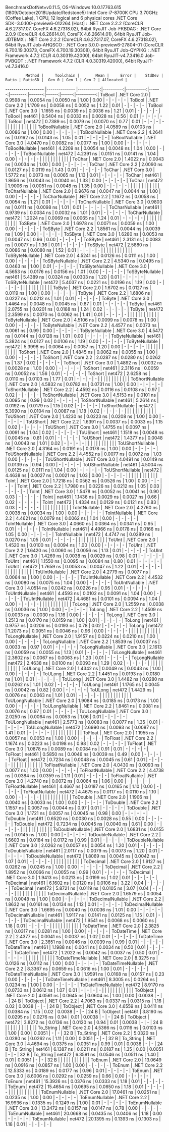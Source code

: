 
BenchmarkDotNet=v0.11.5, OS=Windows 10.0.17763.615 (1809/October2018Update/Redstone5)
Intel Core i7-8700K CPU 3.70GHz (Coffee Lake), 1 CPU, 12 logical and 6 physical cores
.NET Core SDK=3.0.100-preview6-012264
  [Host]     : .NET Core 2.2.2 (CoreCLR 4.6.27317.07, CoreFX 4.6.27318.02), 64bit RyuJIT
  Job-FKBDAG : .NET Core 2.0.9 (CoreCLR 4.6.26614.01, CoreFX 4.6.26614.01), 64bit RyuJIT
  Job-JDTBMX : .NET Core 2.2.2 (CoreCLR 4.6.27317.07, CoreFX 4.6.27318.02), 64bit RyuJIT
  Job-AHQSCO : .NET Core 3.0.0-preview6-27804-01 (CoreCLR 4.700.19.30373, CoreFX 4.700.19.30308), 64bit RyuJIT
  Job-QYPIKG : .NET Framework 4.7.2 (CLR 4.0.30319.42000), 64bit RyuJIT-v4.7.3416.0
  Job-PVBQDT : .NET Framework 4.7.2 (CLR 4.0.30319.42000), 64bit RyuJIT-v4.7.3416.0


             Method |     Toolchain |       Mean |     Error |    StdDev | Ratio | RatioSD |  Gen 0 | Gen 1 | Gen 2 | Allocated |
------------------- |-------------- |-----------:|----------:|----------:|------:|--------:|-------:|------:|------:|----------:|
             ToBool | .NET Core 2.0 |  0.9598 ns | 0.0054 ns | 0.0050 ns |  1.00 |    0.00 |      - |     - |     - |         - |
             ToBool | .NET Core 2.2 |  1.1709 ns | 0.0058 ns | 0.0052 ns |  1.22 |    0.01 |      - |     - |     - |         - |
             ToBool | .NET Core 3.0 |  1.1655 ns | 0.0039 ns | 0.0036 ns |  1.21 |    0.01 |      - |     - |     - |         - |
             ToBool |        net461 |  0.5404 ns | 0.0033 ns | 0.0028 ns |  0.56 |    0.01 |      - |     - |     - |         - |
             ToBool |        net472 |  0.7389 ns | 0.0079 ns | 0.0070 ns |  0.77 |    0.01 |      - |     - |     - |         - |
                    |               |            |           |           |       |         |        |       |       |           |
     ToBoolNullable | .NET Core 2.0 |  4.0589 ns | 0.0103 ns | 0.0086 ns |  1.00 |    0.00 |      - |     - |     - |         - |
     ToBoolNullable | .NET Core 2.2 |  4.2641 ns | 0.0162 ns | 0.0143 ns |  1.05 |    0.01 |      - |     - |     - |         - |
     ToBoolNullable | .NET Core 3.0 |  4.0470 ns | 0.0082 ns | 0.0077 ns |  1.00 |    0.00 |      - |     - |     - |         - |
     ToBoolNullable |        net461 |  4.2209 ns | 0.0054 ns | 0.0048 ns |  1.04 |    0.00 |      - |     - |     - |         - |
     ToBoolNullable |        net472 |  4.2391 ns | 0.0151 ns | 0.0141 ns |  1.04 |    0.00 |      - |     - |     - |         - |
                    |               |            |           |           |       |         |        |       |       |           |
             ToChar | .NET Core 2.0 |  1.4022 ns | 0.0043 ns | 0.0034 ns |  1.00 |    0.00 |      - |     - |     - |         - |
             ToChar | .NET Core 2.2 |  2.0090 ns | 0.0127 ns | 0.0119 ns |  1.43 |    0.01 |      - |     - |     - |         - |
             ToChar | .NET Core 3.0 |  1.5772 ns | 0.0073 ns | 0.0065 ns |  1.13 |    0.01 |      - |     - |     - |         - |
             ToChar |        net461 |  1.8656 ns | 0.0043 ns | 0.0040 ns |  1.33 |    0.00 |      - |     - |     - |         - |
             ToChar |        net472 |  1.9006 ns | 0.0051 ns | 0.0048 ns |  1.35 |    0.00 |      - |     - |     - |         - |
                    |               |            |           |           |       |         |        |       |       |           |
     ToCharNullable | .NET Core 2.0 |  0.9676 ns | 0.0047 ns | 0.0044 ns |  1.00 |    0.00 |      - |     - |     - |         - |
     ToCharNullable | .NET Core 2.2 |  1.1672 ns | 0.0058 ns | 0.0054 ns |  1.21 |    0.01 |      - |     - |     - |         - |
     ToCharNullable | .NET Core 3.0 |  0.9803 ns | 0.0111 ns | 0.0098 ns |  1.01 |    0.01 |      - |     - |     - |         - |
     ToCharNullable |        net461 |  0.9739 ns | 0.0034 ns | 0.0032 ns |  1.01 |    0.01 |      - |     - |     - |         - |
     ToCharNullable |        net472 |  1.2024 ns | 0.0069 ns | 0.0065 ns |  1.24 |    0.01 |      - |     - |     - |         - |
                    |               |            |           |           |       |         |        |       |       |           |
            ToSByte | .NET Core 2.0 |  1.6978 ns | 0.0071 ns | 0.0059 ns |  1.00 |    0.00 |      - |     - |     - |         - |
            ToSByte | .NET Core 2.2 |  1.8561 ns | 0.0044 ns | 0.0039 ns |  1.09 |    0.00 |      - |     - |     - |         - |
            ToSByte | .NET Core 3.0 |  1.6280 ns | 0.0053 ns | 0.0047 ns |  0.96 |    0.00 |      - |     - |     - |         - |
            ToSByte |        net461 |  2.3131 ns | 0.0083 ns | 0.0077 ns |  1.36 |    0.01 |      - |     - |     - |         - |
            ToSByte |        net472 |  2.5880 ns | 0.0086 ns | 0.0080 ns |  1.52 |    0.01 |      - |     - |     - |         - |
                    |               |            |           |           |       |         |        |       |       |           |
    ToSByteNullable | .NET Core 2.0 |  4.5241 ns | 0.0126 ns | 0.0111 ns |  1.00 |    0.00 |      - |     - |     - |         - |
    ToSByteNullable | .NET Core 2.2 |  4.5340 ns | 0.0495 ns | 0.0463 ns |  1.00 |    0.01 |      - |     - |     - |         - |
    ToSByteNullable | .NET Core 3.0 |  4.5653 ns | 0.0176 ns | 0.0156 ns |  1.01 |    0.00 |      - |     - |     - |         - |
    ToSByteNullable |        net461 |  5.4389 ns | 0.0324 ns | 0.0303 ns |  1.20 |    0.01 |      - |     - |     - |         - |
    ToSByteNullable |        net472 |  5.4037 ns | 0.0221 ns | 0.0196 ns |  1.19 |    0.00 |      - |     - |     - |         - |
                    |               |            |           |           |       |         |        |       |       |           |
             ToByte | .NET Core 2.0 |  1.6702 ns | 0.0127 ns | 0.0119 ns |  1.00 |    0.00 |      - |     - |     - |         - |
             ToByte | .NET Core 2.2 |  1.6806 ns | 0.0227 ns | 0.0212 ns |  1.01 |    0.01 |      - |     - |     - |         - |
             ToByte | .NET Core 3.0 |  1.4464 ns | 0.0048 ns | 0.0045 ns |  0.87 |    0.01 |      - |     - |     - |         - |
             ToByte |        net461 |  2.0755 ns | 0.0201 ns | 0.0188 ns |  1.24 |    0.02 |      - |     - |     - |         - |
             ToByte |        net472 |  2.3599 ns | 0.0070 ns | 0.0062 ns |  1.41 |    0.01 |      - |     - |     - |         - |
                    |               |            |           |           |       |         |        |       |       |           |
     ToByteNullable | .NET Core 2.0 |  4.5106 ns | 0.0099 ns | 0.0078 ns |  1.00 |    0.00 |      - |     - |     - |         - |
     ToByteNullable | .NET Core 2.2 |  4.4577 ns | 0.0073 ns | 0.0061 ns |  0.99 |    0.00 |      - |     - |     - |         - |
     ToByteNullable | .NET Core 3.0 |  4.5472 ns | 0.0144 ns | 0.0128 ns |  1.01 |    0.00 |      - |     - |     - |         - |
     ToByteNullable |        net461 |  5.3824 ns | 0.0127 ns | 0.0106 ns |  1.19 |    0.00 |      - |     - |     - |         - |
     ToByteNullable |        net472 |  5.3998 ns | 0.0064 ns | 0.0057 ns |  1.20 |    0.00 |      - |     - |     - |         - |
                    |               |            |           |           |       |         |        |       |       |           |
            ToShort | .NET Core 2.0 |  1.4845 ns | 0.0062 ns | 0.0055 ns |  1.00 |    0.00 |      - |     - |     - |         - |
            ToShort | .NET Core 2.2 |  2.0287 ns | 0.0280 ns | 0.0262 ns |  1.37 |    0.02 |      - |     - |     - |         - |
            ToShort | .NET Core 3.0 |  1.4892 ns | 0.0032 ns | 0.0028 ns |  1.00 |    0.00 |      - |     - |     - |         - |
            ToShort |        net461 |  2.3116 ns | 0.0059 ns | 0.0052 ns |  1.56 |    0.01 |      - |     - |     - |         - |
            ToShort |        net472 |  2.6258 ns | 0.0110 ns | 0.0103 ns |  1.77 |    0.01 |      - |     - |     - |         - |
                    |               |            |           |           |       |         |        |       |       |           |
    ToShortNullable | .NET Core 2.0 |  4.5832 ns | 0.0782 ns | 0.0731 ns |  1.00 |    0.00 |      - |     - |     - |         - |
    ToShortNullable | .NET Core 2.2 |  4.4592 ns | 0.0116 ns | 0.0108 ns |  0.97 |    0.02 |      - |     - |     - |         - |
    ToShortNullable | .NET Core 3.0 |  4.5153 ns | 0.0101 ns | 0.0095 ns |  0.99 |    0.02 |      - |     - |     - |         - |
    ToShortNullable |        net461 |  5.2614 ns | 0.0192 ns | 0.0179 ns |  1.15 |    0.02 |      - |     - |     - |         - |
    ToShortNullable |        net472 |  5.3990 ns | 0.0104 ns | 0.0087 ns |  1.18 |    0.02 |      - |     - |     - |         - |
                    |               |            |           |           |       |         |        |       |       |           |
           ToUShort | .NET Core 2.0 |  1.4230 ns | 0.0223 ns | 0.0208 ns |  1.00 |    0.00 |      - |     - |     - |         - |
           ToUShort | .NET Core 2.2 |  1.6391 ns | 0.0037 ns | 0.0033 ns |  1.15 |    0.02 |      - |     - |     - |         - |
           ToUShort | .NET Core 3.0 |  1.4755 ns | 0.0097 ns | 0.0091 ns |  1.04 |    0.02 |      - |     - |     - |         - |
           ToUShort |        net461 |  1.1518 ns | 0.0048 ns | 0.0045 ns |  0.81 |    0.01 |      - |     - |     - |         - |
           ToUShort |        net472 |  1.4377 ns | 0.0048 ns | 0.0043 ns |  1.01 |    0.02 |      - |     - |     - |         - |
                    |               |            |           |           |       |         |        |       |       |           |
   ToUShortNullable | .NET Core 2.0 |  4.3164 ns | 0.0191 ns | 0.0178 ns |  1.00 |    0.00 |      - |     - |     - |         - |
   ToUShortNullable | .NET Core 2.2 |  4.4552 ns | 0.0077 ns | 0.0072 ns |  1.03 |    0.00 |      - |     - |     - |         - |
   ToUShortNullable | .NET Core 3.0 |  4.0491 ns | 0.0149 ns | 0.0139 ns |  0.94 |    0.00 |      - |     - |     - |         - |
   ToUShortNullable |        net461 |  4.5004 ns | 0.0125 ns | 0.0111 ns |  1.04 |    0.00 |      - |     - |     - |         - |
   ToUShortNullable |        net472 |  4.4638 ns | 0.0027 ns | 0.0021 ns |  1.03 |    0.00 |      - |     - |     - |         - |
                    |               |            |           |           |       |         |        |       |       |           |
              ToInt | .NET Core 2.0 |  1.7218 ns | 0.0562 ns | 0.0526 ns |  1.00 |    0.00 |      - |     - |     - |         - |
              ToInt | .NET Core 2.2 |  1.7980 ns | 0.0226 ns | 0.0212 ns |  1.05 |    0.03 |      - |     - |     - |         - |
              ToInt | .NET Core 3.0 |  1.5478 ns | 0.0052 ns | 0.0041 ns |  0.90 |    0.03 |      - |     - |     - |         - |
              ToInt |        net461 |  1.1436 ns | 0.0029 ns | 0.0027 ns |  0.66 |    0.02 |      - |     - |     - |         - |
              ToInt |        net472 |  1.4334 ns | 0.0129 ns | 0.0121 ns |  0.83 |    0.03 |      - |     - |     - |         - |
                    |               |            |           |           |       |         |        |       |       |           |
      ToIntNullable | .NET Core 2.0 |  4.2760 ns | 0.0038 ns | 0.0034 ns |  1.00 |    0.00 |      - |     - |     - |         - |
      ToIntNullable | .NET Core 2.2 |  4.4621 ns | 0.0079 ns | 0.0062 ns |  1.04 |    0.00 |      - |     - |     - |         - |
      ToIntNullable | .NET Core 3.0 |  4.0660 ns | 0.0364 ns | 0.0341 ns |  0.95 |    0.01 |      - |     - |     - |         - |
      ToIntNullable |        net461 |  4.4966 ns | 0.0178 ns | 0.0166 ns |  1.05 |    0.00 |      - |     - |     - |         - |
      ToIntNullable |        net472 |  4.4747 ns | 0.0289 ns | 0.0270 ns |  1.05 |    0.01 |      - |     - |     - |         - |
                    |               |            |           |           |       |         |        |       |       |           |
             ToUInt | .NET Core 2.0 |  1.4520 ns | 0.0100 ns | 0.0094 ns |  1.00 |    0.00 |      - |     - |     - |         - |
             ToUInt | .NET Core 2.2 |  1.6420 ns | 0.0060 ns | 0.0056 ns |  1.13 |    0.01 |      - |     - |     - |         - |
             ToUInt | .NET Core 3.0 |  1.4269 ns | 0.0038 ns | 0.0029 ns |  0.98 |    0.01 |      - |     - |     - |         - |
             ToUInt |        net461 |  1.1550 ns | 0.0095 ns | 0.0084 ns |  0.80 |    0.01 |      - |     - |     - |         - |
             ToUInt |        net472 |  1.7659 ns | 0.0053 ns | 0.0047 ns |  1.22 |    0.01 |      - |     - |     - |         - |
                    |               |            |           |           |       |         |        |       |       |           |
     ToUIntNullable | .NET Core 2.0 |  4.2779 ns | 0.0077 ns | 0.0064 ns |  1.00 |    0.00 |      - |     - |     - |         - |
     ToUIntNullable | .NET Core 2.2 |  4.4532 ns | 0.0080 ns | 0.0075 ns |  1.04 |    0.00 |      - |     - |     - |         - |
     ToUIntNullable | .NET Core 3.0 |  4.0514 ns | 0.0242 ns | 0.0226 ns |  0.95 |    0.01 |      - |     - |     - |         - |
     ToUIntNullable |        net461 |  4.4593 ns | 0.0102 ns | 0.0091 ns |  1.04 |    0.00 |      - |     - |     - |         - |
     ToUIntNullable |        net472 |  4.4681 ns | 0.0101 ns | 0.0094 ns |  1.04 |    0.00 |      - |     - |     - |         - |
                    |               |            |           |           |       |         |        |       |       |           |
             ToLong | .NET Core 2.0 |  1.2559 ns | 0.0038 ns | 0.0036 ns |  1.00 |    0.00 |      - |     - |     - |         - |
             ToLong | .NET Core 2.2 |  1.4509 ns | 0.0033 ns | 0.0030 ns |  1.16 |    0.00 |      - |     - |     - |         - |
             ToLong | .NET Core 3.0 |  1.2513 ns | 0.0170 ns | 0.0159 ns |  1.00 |    0.01 |      - |     - |     - |         - |
             ToLong |        net461 |  0.9757 ns | 0.0206 ns | 0.0193 ns |  0.78 |    0.02 |      - |     - |     - |         - |
             ToLong |        net472 |  1.2073 ns | 0.0051 ns | 0.0046 ns |  0.96 |    0.00 |      - |     - |     - |         - |
                    |               |            |           |           |       |         |        |       |       |           |
     ToLongNullable | .NET Core 2.0 |  1.9157 ns | 0.0224 ns | 0.0210 ns |  1.00 |    0.00 |      - |     - |     - |         - |
     ToLongNullable | .NET Core 2.2 |  1.8539 ns | 0.0037 ns | 0.0033 ns |  0.97 |    0.01 |      - |     - |     - |         - |
     ToLongNullable | .NET Core 3.0 |  2.1613 ns | 0.0059 ns | 0.0055 ns |  1.13 |    0.01 |      - |     - |     - |         - |
     ToLongNullable |        net461 |  2.3602 ns | 0.0067 ns | 0.0063 ns |  1.23 |    0.01 |      - |     - |     - |         - |
     ToLongNullable |        net472 |  2.4638 ns | 0.0100 ns | 0.0093 ns |  1.29 |    0.02 |      - |     - |     - |         - |
                    |               |            |           |           |       |         |        |       |       |           |
            ToULong | .NET Core 2.0 |  1.4342 ns | 0.0049 ns | 0.0043 ns |  1.00 |    0.00 |      - |     - |     - |         - |
            ToULong | .NET Core 2.2 |  1.4451 ns | 0.0193 ns | 0.0180 ns |  1.01 |    0.01 |      - |     - |     - |         - |
            ToULong | .NET Core 3.0 |  1.4482 ns | 0.0280 ns | 0.0262 ns |  1.01 |    0.02 |      - |     - |     - |         - |
            ToULong |        net461 |  1.1765 ns | 0.0045 ns | 0.0042 ns |  0.82 |    0.00 |      - |     - |     - |         - |
            ToULong |        net472 |  1.4429 ns | 0.0076 ns | 0.0063 ns |  1.01 |    0.01 |      - |     - |     - |         - |
                    |               |            |           |           |       |         |        |       |       |           |
    ToULongNullable | .NET Core 2.0 |  1.9084 ns | 0.0185 ns | 0.0173 ns |  1.00 |    0.00 |      - |     - |     - |         - |
    ToULongNullable | .NET Core 2.2 |  1.8461 ns | 0.0081 ns | 0.0076 ns |  0.97 |    0.01 |      - |     - |     - |         - |
    ToULongNullable | .NET Core 3.0 |  2.0250 ns | 0.0064 ns | 0.0053 ns |  1.06 |    0.01 |      - |     - |     - |         - |
    ToULongNullable |        net461 |  2.5773 ns | 0.0083 ns | 0.0077 ns |  1.35 |    0.01 |      - |     - |     - |         - |
    ToULongNullable |        net472 |  2.6990 ns | 0.0093 ns | 0.0087 ns |  1.41 |    0.01 |      - |     - |     - |         - |
                    |               |            |           |           |       |         |        |       |       |           |
            ToFloat | .NET Core 2.0 |  1.1955 ns | 0.0057 ns | 0.0053 ns |  1.00 |    0.00 |      - |     - |     - |         - |
            ToFloat | .NET Core 2.2 |  1.1674 ns | 0.0223 ns | 0.0198 ns |  0.98 |    0.02 |      - |     - |     - |         - |
            ToFloat | .NET Core 3.0 |  1.0878 ns | 0.0089 ns | 0.0084 ns |  0.91 |    0.01 |      - |     - |     - |         - |
            ToFloat |        net461 |  0.5850 ns | 0.0046 ns | 0.0039 ns |  0.49 |    0.00 |      - |     - |     - |         - |
            ToFloat |        net472 |  0.7234 ns | 0.0048 ns | 0.0045 ns |  0.61 |    0.01 |      - |     - |     - |         - |
                    |               |            |           |           |       |         |        |       |       |           |
    ToFloatNullable | .NET Core 2.0 |  4.0430 ns | 0.0093 ns | 0.0077 ns |  1.00 |    0.00 |      - |     - |     - |         - |
    ToFloatNullable | .NET Core 2.2 |  4.4738 ns | 0.0384 ns | 0.0359 ns |  1.11 |    0.01 |      - |     - |     - |         - |
    ToFloatNullable | .NET Core 3.0 |  4.2740 ns | 0.0072 ns | 0.0064 ns |  1.06 |    0.00 |      - |     - |     - |         - |
    ToFloatNullable |        net461 |  4.4667 ns | 0.0187 ns | 0.0165 ns |  1.10 |    0.00 |      - |     - |     - |         - |
    ToFloatNullable |        net472 |  4.4675 ns | 0.0117 ns | 0.0110 ns |  1.10 |    0.00 |      - |     - |     - |         - |
                    |               |            |           |           |       |         |        |       |       |           |
           ToDouble | .NET Core 2.0 |  1.1906 ns | 0.0040 ns | 0.0033 ns |  1.00 |    0.00 |      - |     - |     - |         - |
           ToDouble | .NET Core 2.2 |  1.1557 ns | 0.0057 ns | 0.0044 ns |  0.97 |    0.01 |      - |     - |     - |         - |
           ToDouble | .NET Core 3.0 |  1.1721 ns | 0.0057 ns | 0.0045 ns |  0.98 |    0.00 |      - |     - |     - |         - |
           ToDouble |        net461 |  0.6520 ns | 0.0030 ns | 0.0028 ns |  0.55 |    0.00 |      - |     - |     - |         - |
           ToDouble |        net472 |  0.7234 ns | 0.0045 ns | 0.0040 ns |  0.61 |    0.00 |      - |     - |     - |         - |
                    |               |            |           |           |       |         |        |       |       |           |
   ToDoubleNullable | .NET Core 2.0 |  1.6831 ns | 0.0155 ns | 0.0145 ns |  1.00 |    0.00 |      - |     - |     - |         - |
   ToDoubleNullable | .NET Core 2.2 |  1.6603 ns | 0.0184 ns | 0.0172 ns |  0.99 |    0.01 |      - |     - |     - |         - |
   ToDoubleNullable | .NET Core 3.0 |  2.0262 ns | 0.0057 ns | 0.0054 ns |  1.20 |    0.01 |      - |     - |     - |         - |
   ToDoubleNullable |        net461 |  2.0117 ns | 0.0079 ns | 0.0073 ns |  1.20 |    0.01 |      - |     - |     - |         - |
   ToDoubleNullable |        net472 |  1.8069 ns | 0.0045 ns | 0.0042 ns |  1.07 |    0.01 |      - |     - |     - |         - |
                    |               |            |           |           |       |         |        |       |       |           |
          ToDecimal | .NET Core 2.0 |  1.9127 ns | 0.0262 ns | 0.0245 ns |  1.00 |    0.00 |      - |     - |     - |         - |
          ToDecimal | .NET Core 2.2 |  1.8952 ns | 0.0066 ns | 0.0055 ns |  0.99 |    0.01 |      - |     - |     - |         - |
          ToDecimal | .NET Core 3.0 |  1.9413 ns | 0.0213 ns | 0.0199 ns |  1.02 |    0.01 |      - |     - |     - |         - |
          ToDecimal |        net461 |  6.1602 ns | 0.0120 ns | 0.0106 ns |  3.22 |    0.04 |      - |     - |     - |         - |
          ToDecimal |        net472 |  5.8721 ns | 0.0119 ns | 0.0105 ns |  3.07 |    0.04 |      - |     - |     - |         - |
                    |               |            |           |           |       |         |        |       |       |           |
  ToDecimalNullable | .NET Core 2.0 |  1.6579 ns | 0.0054 ns | 0.0048 ns |  1.00 |    0.00 |      - |     - |     - |         - |
  ToDecimalNullable | .NET Core 2.2 |  1.8632 ns | 0.0161 ns | 0.0134 ns |  1.12 |    0.01 |      - |     - |     - |         - |
  ToDecimalNullable | .NET Core 3.0 |  1.6695 ns | 0.0040 ns | 0.0036 ns |  1.01 |    0.00 |      - |     - |     - |         - |
  ToDecimalNullable |        net461 |  1.9117 ns | 0.0141 ns | 0.0125 ns |  1.15 |    0.01 |      - |     - |     - |         - |
  ToDecimalNullable |        net472 |  1.9541 ns | 0.0068 ns | 0.0060 ns |  1.18 |    0.01 |      - |     - |     - |         - |
                    |               |            |           |           |       |         |        |       |       |           |
         ToDateTime | .NET Core 2.0 |  2.3825 ns | 0.0317 ns | 0.0281 ns |  1.00 |    0.00 |      - |     - |     - |         - |
         ToDateTime | .NET Core 2.2 |  2.4377 ns | 0.0041 ns | 0.0037 ns |  1.02 |    0.01 |      - |     - |     - |         - |
         ToDateTime | .NET Core 3.0 |  2.3651 ns | 0.0046 ns | 0.0039 ns |  0.99 |    0.01 |      - |     - |     - |         - |
         ToDateTime |        net461 |  1.1988 ns | 0.0041 ns | 0.0034 ns |  0.50 |    0.01 |      - |     - |     - |         - |
         ToDateTime |        net472 |  1.2022 ns | 0.0042 ns | 0.0037 ns |  0.50 |    0.01 |      - |     - |     - |         - |
                    |               |            |           |           |       |         |        |       |       |           |
 ToDateTimeNullable | .NET Core 2.0 |  8.3275 ns | 0.0126 ns | 0.0112 ns |  1.00 |    0.00 |      - |     - |     - |         - |
 ToDateTimeNullable | .NET Core 2.2 |  8.3367 ns | 0.0659 ns | 0.0616 ns |  1.00 |    0.01 |      - |     - |     - |         - |
 ToDateTimeNullable | .NET Core 3.0 |  1.9591 ns | 0.0168 ns | 0.0157 ns |  0.23 |    0.00 |      - |     - |     - |         - |
 ToDateTimeNullable |        net461 |  8.3005 ns | 0.0264 ns | 0.0234 ns |  1.00 |    0.00 |      - |     - |     - |         - |
 ToDateTimeNullable |        net472 |  8.9170 ns | 0.0733 ns | 0.0612 ns |  1.07 |    0.01 |      - |     - |     - |         - |
                    |               |            |           |           |       |         |        |       |       |           |
           ToObject | .NET Core 2.0 |  4.0561 ns | 0.0645 ns | 0.0604 ns |  1.00 |    0.00 | 0.0038 |     - |     - |      24 B |
           ToObject | .NET Core 2.2 |  4.7063 ns | 0.0337 ns | 0.0315 ns |  1.16 |    0.02 | 0.0038 |     - |     - |      24 B |
           ToObject | .NET Core 3.0 |  4.6559 ns | 0.0411 ns | 0.0384 ns |  1.15 |    0.02 | 0.0038 |     - |     - |      24 B |
           ToObject |        net461 |  3.8190 ns | 0.0295 ns | 0.0276 ns |  0.94 |    0.01 | 0.0038 |     - |     - |      24 B |
           ToObject |        net472 |  3.8272 ns | 0.0136 ns | 0.0120 ns |  0.94 |    0.01 | 0.0038 |     - |     - |      24 B |
                    |               |            |           |           |       |         |        |       |       |           |
          To_String | .NET Core 2.0 |  4.5366 ns | 0.0116 ns | 0.0103 ns |  1.00 |    0.00 | 0.0051 |     - |     - |      32 B |
          To_String | .NET Core 2.2 |  5.0320 ns | 0.0280 ns | 0.0262 ns |  1.11 |    0.00 | 0.0051 |     - |     - |      32 B |
          To_String | .NET Core 3.0 |  4.4694 ns | 0.0375 ns | 0.0351 ns |  0.99 |    0.01 | 0.0038 |     - |     - |      24 B |
          To_String |        net461 |  6.1387 ns | 0.0211 ns | 0.0187 ns |  1.35 |    0.00 | 0.0051 |     - |     - |      32 B |
          To_String |        net472 |  6.3591 ns | 0.0546 ns | 0.0511 ns |  1.40 |    0.01 | 0.0051 |     - |     - |      32 B |
                    |               |            |           |           |       |         |        |       |       |           |
             ToEnum | .NET Core 2.0 | 13.0649 ns | 0.0916 ns | 0.0857 ns |  1.00 |    0.00 |      - |     - |     - |         - |
             ToEnum | .NET Core 2.2 | 12.5333 ns | 0.0189 ns | 0.0177 ns |  0.96 |    0.01 |      - |     - |     - |         - |
             ToEnum | .NET Core 3.0 |  8.6006 ns | 0.0292 ns | 0.0259 ns |  0.66 |    0.00 |      - |     - |     - |         - |
             ToEnum |        net461 | 15.3926 ns | 0.0376 ns | 0.0333 ns |  1.18 |    0.01 |      - |     - |     - |         - |
             ToEnum |        net472 | 15.4654 ns | 0.0695 ns | 0.0650 ns |  1.18 |    0.01 |      - |     - |     - |         - |
                    |               |            |           |           |       |         |        |       |       |           |
     ToEnumNullable | .NET Core 2.0 | 17.0461 ns | 0.0251 ns | 0.0235 ns |  1.00 |    0.00 |      - |     - |     - |         - |
     ToEnumNullable | .NET Core 2.2 | 16.9936 ns | 0.1335 ns | 0.1249 ns |  1.00 |    0.01 |      - |     - |     - |         - |
     ToEnumNullable | .NET Core 3.0 | 13.2472 ns | 0.0157 ns | 0.0147 ns |  0.78 |    0.00 |      - |     - |     - |         - |
     ToEnumNullable |        net461 | 20.0668 ns | 0.0435 ns | 0.0406 ns |  1.18 |    0.00 |      - |     - |     - |         - |
     ToEnumNullable |        net472 | 20.1395 ns | 0.1393 ns | 0.1303 ns |  1.18 |    0.01 |      - |     - |     - |         - |
